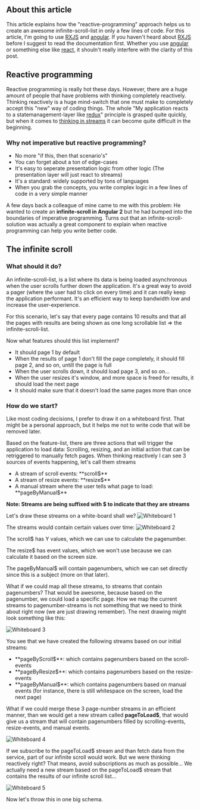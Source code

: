 ## About this article
This article explains how the "reactive-programming" approach helps us to create an awesome infinite-scroll-list in only a few lines of code. For this article, I'm going to use [RXJS](http://reactivex.io/rxjs/) and [angular](http://angular.io). If you haven't heard about [RXJS](http://reactivex.io/rxjs/) before I suggest to read the documentation first. Whether you use [angular](http://angular.io) or something else like [react](https://facebook.github.io/react/), it shouln't really interfere with the clarity of this post.

## Reactive programming
Reactive programming is really hot these days. However, there are a huge amount of people that have problems with thinking completely reactively. Thinking reactively is a huge mind-switch that one must make to completely accept this "new" way of coding things. The whole "My application reacts to a statemanagement-layer like [redux](http://redux.js.org/)" principle is grasped quite quickly, but when it comes to [thinking in streams](http://freecontent.manning.com/reactive-fundamentals-thinking-in-streams/) it can become quite difficult in the beginning. 

### Why not imperative but reactive programming?
<ul>
<li>No more "if this, then that scenario's"</li>
<li>You can forget about a ton of edge-cases</li>
<li>It's easy to seperate presentation logic from other logic (The presentation layer will just react to streams)</li>
<li>It's a standard: widely supported by tons of languages</li>
<li>When you grab the concepts, you write complex logic in a few lines of code in a very simple manner </li>
</ul>

A few days back a colleague of mine came to me with this problem: He wanted to create an **infinite-scroll in Angular 2** but he had bumped into the  boundaries of imperative programming. Turns out that an infinite-scroll-solution was actually a great component to explain when reactive programming can help you write better code.



## The infinite scroll

### What should it do?
An infinite-scroll-list, is a list where its data is being loaded asynchronous when the user scrolls further down the application. It's a great way to avoid a pager (where the user had to click on every time) and it can really keep the application performant. It's an efficient way to keep bandwidth low and increase the user-experience.

For this scenario, let's say that every page contains 10 results and that all the pages with results are being shown as one long scrollable list => the infinite-scroll-list.

Now what features should this list implement?
<ul>
<li>It should page 1 by default</li>
<li>When the results of page 1 don't fill the page completely, it should fill page 2, and so on, untill the page is full</li>
<li>When the user scrolls down, it should load page 3, and so on...</li>
<li>When the user resizes it's window, and more space is freed for results, it should load the next page</li>
<li>It should  make sure that it doesn't load the same pages more than once</li>
</ul>

### How do we start?
Like most coding decisions, I prefer to draw it on a whiteboard first. That might be a personal approach, but it helps me not to write code that will be removed later. 

Based on the feature-list, there are three actions that will trigger the application to load data: Scrolling, resizing, and an initial action that can be retriggered to manually fetch pages. When thinking reactively I can see 3 sources of events happening, let's call them streams
<ul>
<li>A stream of scroll events: **scroll$**</li>
<li>A stream of resize events: **resize$**</li>
<li>A manual stream where the user tells what page to load: **pageByManual$**</li>
</ul>

**Note: Streams are being suffixed with $ to indicate that they are streams**

Let's draw these streams on a white-board shall we?
![Whiteboard 1](https://raw.githubusercontent.com/brechtbilliet/brechtbilliet.github.io/master/_posts/infinite-scroll/whiteboard1.png)

The streams would contain certain values over time:
![Whiteboard 2](https://raw.githubusercontent.com/brechtbilliet/brechtbilliet.github.io/master/_posts/infinite-scroll/whiteboard2.png)

The scroll$ has Y values, which we can use to calculate the pagenumber. 

The resize$ has event values, which we won't use because we can calculate it based on the screen size.

The pageByManual$ will contain pagenumbers, which we can set directly since this is a subject (more on that later).


What if we could map all these streams, to streams that contain pagenumbers? That would be awesome, because based on the pagenumber, we could load a specific page. How we map the current streams to pagenumber-streams is not something that we need to think about right now (we are just drawing remember).
The next drawing might look something like this:

![Whiteboard 3](https://raw.githubusercontent.com/brechtbilliet/brechtbilliet.github.io/master/_posts/infinite-scroll/whiteboard3.png)

You see that we have created the following streams based on our initial streams:
<ul>
<li>**pageByScroll$**: which contains pagenumbers based on the scroll-events</li>
<li>**pageByResize$**: which contains pagenumbers based on the resize-events</li>
<li>**pageByManual$**: which contains pagenumbers based on manual events (for instance, there is still whitespace on the screen, load the next page)</li>
</ul>

What if we could merge these 3 page-number streams in an efficient manner, than we would get a new stream called **pageToLoad$**, that would give us a stream that will contain pagenumbers filled by scrolling-events, resize-events, and manual events.

![Whiteboard 4](https://raw.githubusercontent.com/brechtbilliet/brechtbilliet.github.io/master/_posts/infinite-scroll/whiteboard4.png)

If we subscribe to the pageToLoad$ stream and than fetch data from the service, part of our infinite scroll would work. But we were thinking reactively right? That means, avoid subscriptions as much as possible... 
We actually need a new stream based on the pageToLoad$ stream that contains the results of our infinite scroll list...

![Whiteboard 5](https://raw.githubusercontent.com/brechtbilliet/brechtbilliet.github.io/master/_posts/infinite-scroll/whiteboard5.png)

Now let's throw this in one big schema.